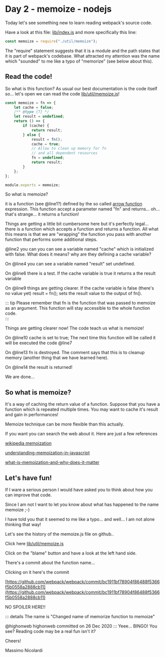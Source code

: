 # Day 2 - memoize - nodejs

Today let's see something new to learn reading webpack's source code. 

Have a look at this file: [lib/index.js](https://github.dev/webpack/webpack/blob/main/lib/index.js) and more specifically this line:

```js 
const memoize = require("./util/memoize");
```

The "require" statement suggests that it is a module and the path states that it is part of webpack's codebase.
What attracted my attention was the name which "sounded" to me like a typo of "memorize" (see below about this).

## Read the code!
So what is this function? As usual our best documentation is the code itself so... let's open we can read the code [lib/util/memoize.js](https://github.dev/webpack/webpack/blob/main/lib/index.js)!

```js
const memoize = fn => {
	let cache = false;
	/** @type {T} */
	let result = undefined;
	return () => {
		if (cache) {
			return result;
		} else {
			result = fn();
			cache = true;
			// Allow to clean up memory for fn
			// and all dependent resources
			fn = undefined;
			return result;
		}
	};
};

module.exports = memoize;

```

So what is memoize? 

it is a function (see @line1?) defined by the so called [arrow function](https://developer.mozilla.org/en-US/docs/Web/JavaScript/Reference/Functions/Arrow_functions) expression.
This function accept a parameter named "fn" and returns...  oh... that's strange... it returns a function!

Things are getting a little bit cumbersome here but it's perfectly legal...  there is a function which accepts a function and returns a function.
All what this means is that we are "wrapping" the function you pass with another function that performs some additional steps.

@line2 you can you can see a variable named "cache" which is initialized with false.
What does it means? why are they defining a cache variable?

On @line4 you can see a variable named "result" set undefined.

On @line6 there is a test. If the cache variable is true it returns a the result variable

On @line9 things are getting clearer. If the cache variable is false (there's no value yet) result = fn(); sets the result value to the output of fn().

::: tip
Please remember that fn is the function that was passed to memoize as an argument. This function will stay accessible to the whole function code.  
:::

Things are getting clearer now! The code teach us what is memoize!

On @line10 cache is set to true; The next time this function will be called it will be executed the code @line7

On @line13 fn is destroyed. The comment says that this is to cleanup memory (another thing that we have learned here).

On @line14 the result is returned!

We are done... 

## So what is memoize?
It's a way of caching the return value of a function. 
Suppose that you have a function which is repeated multiple times. You may want to cache it's result and gain in performances!

Memoize technique can be more flexible than this actually.

If you want you can search the web about it. Here are just a few references

[wikipedia memoization](https://en.wikipedia.org/wiki/Memoization)

[understanding-memoization-in-javascript](https://www.digitalocean.com/community/tutorials/understanding-memoization-in-javascript)

[what-is-memoization-and-why-does-it-matter](https://www.cloudsavvyit.com/12446/what-is-memoization-and-why-does-it-matter/)

## Let's have fun!

If I ware a serious person I would have asked you to think about how you can improve that code.

Since I am not I want to let you know about what has happened to the name memoize ;-)

I have told you that it seemed to me like a typo... and well... I am not alone thinking that way!

Let's see the history of the memoize.js file on github..

Click here [lib/util/memoize.js](https://github.com/webpack/webpack/blame/main/lib/util/memoize.js) 

Click on the "blame" button and have a look at the left hand side.

There's a commit about the function name...

Clicking on it here's the commit

[https://github.com/webpack/webpack/commit/bc1911bf78904f86488f5366f5b0558a2888cb11](https://github.com/webpack/webpack/commit/bc1911bf78904f86488f5366f5b0558a2888cb11)

NO SPOILER HERE!!

::: details
The name is "Changed name of memorize function to memoize"

@highonweb
highonweb committed on 26 Dec 2020 
::: 
Yeee... BINGO!  You see? Reading code may be a real fun isn't it?

Cheers!

Massimo Nicolardi
